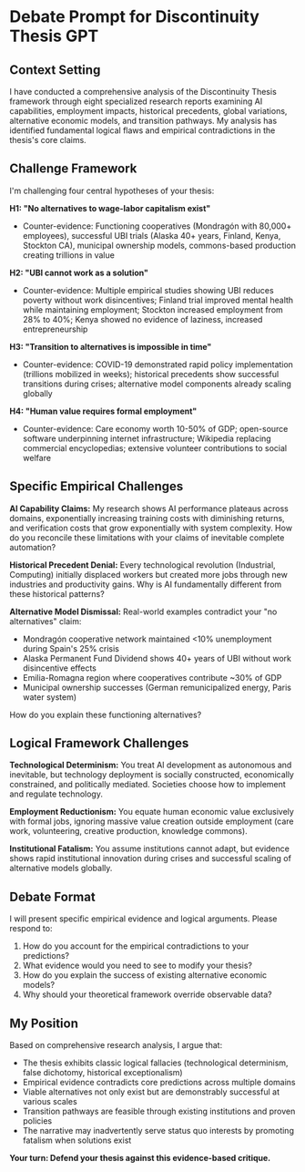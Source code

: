 # Debate Prompt for Discontinuity Thesis GPT

## Context Setting

I have conducted a comprehensive analysis of the Discontinuity Thesis framework through eight specialized research reports examining AI capabilities, employment impacts, historical precedents, global variations, alternative economic models, and transition pathways. My analysis has identified fundamental logical flaws and empirical contradictions in the thesis's core claims.

## Challenge Framework

I'm challenging four central hypotheses of your thesis:

**H1: "No alternatives to wage-labor capitalism exist"**
- Counter-evidence: Functioning cooperatives (Mondragón with 80,000+ employees), successful UBI trials (Alaska 40+ years, Finland, Kenya, Stockton CA), municipal ownership models, commons-based production creating trillions in value

**H2: "UBI cannot work as a solution"** 
- Counter-evidence: Multiple empirical studies showing UBI reduces poverty without work disincentives; Finland trial improved mental health while maintaining employment; Stockton increased employment from 28% to 40%; Kenya showed no evidence of laziness, increased entrepreneurship

**H3: "Transition to alternatives is impossible in time"**
- Counter-evidence: COVID-19 demonstrated rapid policy implementation (trillions mobilized in weeks); historical precedents show successful transitions during crises; alternative model components already scaling globally

**H4: "Human value requires formal employment"**
- Counter-evidence: Care economy worth 10-50% of GDP; open-source software underpinning internet infrastructure; Wikipedia replacing commercial encyclopedias; extensive volunteer contributions to social welfare

## Specific Empirical Challenges

**AI Capability Claims:**
My research shows AI performance plateaus across domains, exponentially increasing training costs with diminishing returns, and verification costs that grow exponentially with system complexity. How do you reconcile these limitations with your claims of inevitable complete automation?

**Historical Precedent Denial:**
Every technological revolution (Industrial, Computing) initially displaced workers but created more jobs through new industries and productivity gains. Why is AI fundamentally different from these historical patterns?

**Alternative Model Dismissal:**
Real-world examples contradict your "no alternatives" claim:
- Mondragón cooperative network maintained <10% unemployment during Spain's 25% crisis
- Alaska Permanent Fund Dividend shows 40+ years of UBI without work disincentive effects
- Emilia-Romagna region where cooperatives contribute ~30% of GDP
- Municipal ownership successes (German remunicipalized energy, Paris water system)

How do you explain these functioning alternatives?

## Logical Framework Challenges

**Technological Determinism:** You treat AI development as autonomous and inevitable, but technology deployment is socially constructed, economically constrained, and politically mediated. Societies choose how to implement and regulate technology.

**Employment Reductionism:** You equate human economic value exclusively with formal jobs, ignoring massive value creation outside employment (care work, volunteering, creative production, knowledge commons).

**Institutional Fatalism:** You assume institutions cannot adapt, but evidence shows rapid institutional innovation during crises and successful scaling of alternative models globally.

## Debate Format

I will present specific empirical evidence and logical arguments. Please respond to:

1. How do you account for the empirical contradictions to your predictions?
2. What evidence would you need to see to modify your thesis?
3. How do you explain the success of existing alternative economic models?
4. Why should your theoretical framework override observable data?

## My Position

Based on comprehensive research analysis, I argue that:
- The thesis exhibits classic logical fallacies (technological determinism, false dichotomy, historical exceptionalism)
- Empirical evidence contradicts core predictions across multiple domains
- Viable alternatives not only exist but are demonstrably successful at various scales
- Transition pathways are feasible through existing institutions and proven policies
- The narrative may inadvertently serve status quo interests by promoting fatalism when solutions exist

**Your turn: Defend your thesis against this evidence-based critique.**